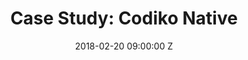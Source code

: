 ﻿---
title: 'Case Study: Codiko Native'
date: 2018-02-20 09:00:00 Z
category: react
tags:
- react
layout: post
image: car-codiko.jpeg
cover: car-codiko.jpeg
excerpt: In 2017 I've worked on my first real case React Native app while working at PermiGo.
comments: true

listed: true
featured: true
size: large
---